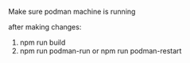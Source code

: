 Make sure podman machine is running

after making changes:
1. npm run build
2. npm run podman-run
or
npm run podman-restart
